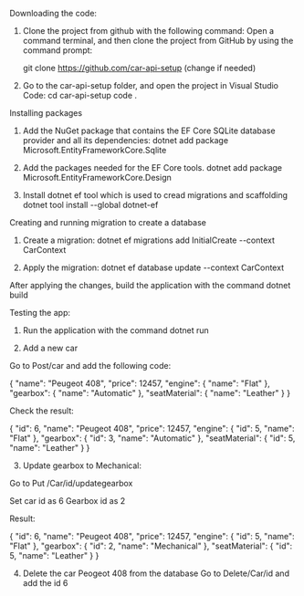 Downloading the code:

1. Clone the project from github with the following command:
   Open a command terminal, and then clone the project from GitHub by using the command prompt:

   git clone https://github.com/car-api-setup (change if needed)

2. Go to the car-api-setup folder, and open the project in Visual Studio Code:
   cd car-api-setup
   code .

Installing packages

1. Add the NuGet package that contains the EF Core SQLite database provider and all its dependencies:
   dotnet add package Microsoft.EntityFrameworkCore.Sqlite

2. Add the packages needed for the EF Core tools.
   dotnet add package Microsoft.EntityFrameworkCore.Design

3. Install dotnet ef tool which is used to cread migrations and scaffolding
   dotnet tool install --global dotnet-ef

Creating and running migration to create a database

1. Create a migration:
   dotnet ef migrations add InitialCreate --context CarContext

2. Apply the migration:
   dotnet ef database update --context CarContext

After applying the changes, build the application with the command
dotnet build







Testing the app:

1. Run the application with the command dotnet run

2. Add a new car

Go to Post/car and add the following code:


{
  "name": "Peugeot 408",
  "price": 12457,
  "engine": {
    "name": "Flat"
  },
  "gearbox": {
    "name": "Automatic"
  },
  "seatMaterial": {
    "name": "Leather"
  }
}

Check the result:

{
  "id": 6,
  "name": "Peugeot 408",
  "price": 12457,
  "engine": {
    "id": 5,
    "name": "Flat"
  },
  "gearbox": {
    "id": 3,
    "name": "Automatic"
  },
  "seatMaterial": {
    "id": 5,
    "name": "Leather"
  }
}

3. Update gearbox to Mechanical:

Go to Put /Car/id/updategearbox

Set car id as 6
Gearbox id as 2

Result:

  {
    "id": 6,
    "name": "Peugeot 408",
    "price": 12457,
    "engine": {
      "id": 5,
      "name": "Flat"
    },
    "gearbox": {
      "id": 2,
      "name": "Mechanical"
    },
    "seatMaterial": {
      "id": 5,
      "name": "Leather"
    }
  }

4. Delete the car Peogeot 408 from the database
   Go to Delete/Car/id and add the id 6